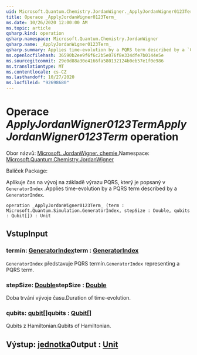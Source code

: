 ```yaml
---
uid: Microsoft.Quantum.Chemistry.JordanWigner._ApplyJordanWigner0123Term_
title: Operace _ApplyJordanWigner0123Term_
ms.date: 10/26/2020 12:00:00 AM
ms.topic: article
qsharp.kind: operation
qsharp.namespace: Microsoft.Quantum.Chemistry.JordanWigner
qsharp.name: _ApplyJordanWigner0123Term_
qsharp.summary: Applies time-evolution by a PQRS term described by a `GeneratorIndex`.
ms.openlocfilehash: 36590b2ee9f6f6c2b5e076f8e334dfe7b0144e5e
ms.sourcegitcommit: 29e0d88a30e4166fa580132124b0eb57e1f0e986
ms.translationtype: MT
ms.contentlocale: cs-CZ
ms.lasthandoff: 10/27/2020
ms.locfileid: "92698680"
---
```

# <a name="_applyjordanwigner0123term_-operation"></a><span data-ttu-id="3435d-102">Operace _ApplyJordanWigner0123Term_</span><span class="sxs-lookup"><span data-stu-id="3435d-102">_ApplyJordanWigner0123Term_ operation</span></span>

<span data-ttu-id="3435d-103">Obor názvů: [Microsoft. JordanWigner. chemie.](xref:Microsoft.Quantum.Chemistry.JordanWigner)</span><span class="sxs-lookup"><span data-stu-id="3435d-103">Namespace: [Microsoft.Quantum.Chemistry.JordanWigner](xref:Microsoft.Quantum.Chemistry.JordanWigner)</span></span>

<span data-ttu-id="3435d-104">Balíček [](https://nuget.org/packages/)</span><span class="sxs-lookup"><span data-stu-id="3435d-104">Package: [](https://nuget.org/packages/)</span></span>


<span data-ttu-id="3435d-105">Aplikuje čas na vývoj na základě výrazu PQRS, který je popsaný v `GeneratorIndex` .</span><span class="sxs-lookup"><span data-stu-id="3435d-105">Applies time-evolution by a PQRS term described by a `GeneratorIndex`.</span></span>

```qsharp
operation _ApplyJordanWigner0123Term_ (term : Microsoft.Quantum.Simulation.GeneratorIndex, stepSize : Double, qubits : Qubit[]) : Unit
```


## <a name="input"></a><span data-ttu-id="3435d-106">Vstup</span><span class="sxs-lookup"><span data-stu-id="3435d-106">Input</span></span>

### <a name="term--generatorindex"></a><span data-ttu-id="3435d-107">termín: [GeneratorIndex](xref:Microsoft.Quantum.Simulation.GeneratorIndex)</span><span class="sxs-lookup"><span data-stu-id="3435d-107">term : [GeneratorIndex](xref:Microsoft.Quantum.Simulation.GeneratorIndex)</span></span>

<span data-ttu-id="3435d-108">`GeneratorIndex` představuje PQRS termín.</span><span class="sxs-lookup"><span data-stu-id="3435d-108">`GeneratorIndex` representing a PQRS term.</span></span>


### <a name="stepsize--double"></a><span data-ttu-id="3435d-109">stepSize: [Double](xref:microsoft.quantum.lang-ref.double)</span><span class="sxs-lookup"><span data-stu-id="3435d-109">stepSize : [Double](xref:microsoft.quantum.lang-ref.double)</span></span>

<span data-ttu-id="3435d-110">Doba trvání vývoje času.</span><span class="sxs-lookup"><span data-stu-id="3435d-110">Duration of time-evolution.</span></span>


### <a name="qubits--qubit"></a><span data-ttu-id="3435d-111">qubits: [qubit](xref:microsoft.quantum.lang-ref.qubit)[]</span><span class="sxs-lookup"><span data-stu-id="3435d-111">qubits : [Qubit](xref:microsoft.quantum.lang-ref.qubit)[]</span></span>

<span data-ttu-id="3435d-112">Qubits z Hamiltonian.</span><span class="sxs-lookup"><span data-stu-id="3435d-112">Qubits of Hamiltonian.</span></span>



## <a name="output--unit"></a><span data-ttu-id="3435d-113">Výstup: [jednotka](xref:microsoft.quantum.lang-ref.unit)</span><span class="sxs-lookup"><span data-stu-id="3435d-113">Output : [Unit](xref:microsoft.quantum.lang-ref.unit)</span></span>


